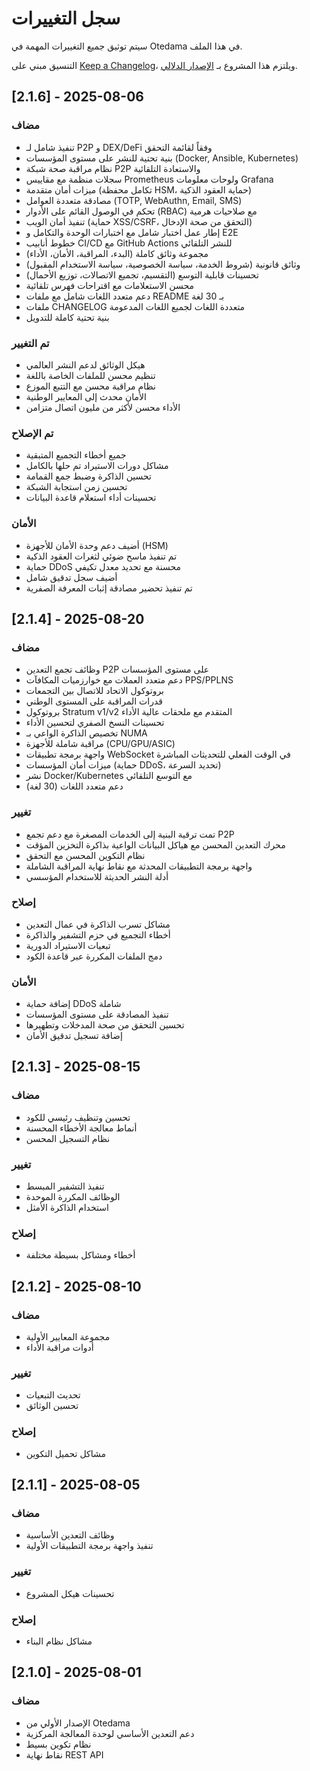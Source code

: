 # سجل التغييرات

سيتم توثيق جميع التغييرات المهمة في Otedama في هذا الملف.

التنسيق مبني على [Keep a Changelog](https://keepachangelog.com/ar/1.0.0/)،
ويلتزم هذا المشروع بـ [الإصدار الدلالي](https://semver.org/lang/ar/).

## [2.1.6] - 2025-08-06

### مضاف
- تنفيذ شامل لـ P2P و DEX/DeFi وفقاً لقائمة التحقق
- بنية تحتية للنشر على مستوى المؤسسات (Docker, Ansible, Kubernetes)
- نظام مراقبة صحة شبكة P2P والاستعادة التلقائية
- سجلات منظمة مع مقاييس Prometheus ولوحات معلومات Grafana
- ميزات أمان متقدمة (تكامل محفظة HSM، حماية العقود الذكية)
- مصادقة متعددة العوامل (TOTP, WebAuthn, Email, SMS)
- تحكم في الوصول القائم على الأدوار (RBAC) مع صلاحيات هرمية
- تنفيذ أمان الويب (حماية XSS/CSRF، التحقق من صحة الإدخال)
- إطار عمل اختبار شامل مع اختبارات الوحدة والتكامل و E2E
- خطوط أنابيب CI/CD مع GitHub Actions للنشر التلقائي
- مجموعة وثائق كاملة (البدء، المراقبة، الأمان، الأداء)
- وثائق قانونية (شروط الخدمة، سياسة الخصوصية، سياسة الاستخدام المقبول)
- تحسينات قابلية التوسع (التقسيم، تجميع الاتصالات، توزيع الأحمال)
- محسن الاستعلامات مع اقتراحات فهرس تلقائية
- دعم متعدد اللغات شامل مع ملفات README بـ 30 لغة
- ملفات CHANGELOG متعددة اللغات لجميع اللغات المدعومة
- بنية تحتية كاملة للتدويل

### تم التغيير
- هيكل الوثائق لدعم النشر العالمي
- تنظيم محسن للملفات الخاصة باللغة
- نظام مراقبة محسن مع التتبع الموزع
- الأمان محدث إلى المعايير الوطنية
- الأداء محسن لأكثر من مليون اتصال متزامن

### تم الإصلاح
- جميع أخطاء التجميع المتبقية
- مشاكل دورات الاستيراد تم حلها بالكامل
- تحسين الذاكرة وضبط جمع القمامة
- تحسين زمن استجابة الشبكة
- تحسينات أداء استعلام قاعدة البيانات

### الأمان
- أضيف دعم وحدة الأمان للأجهزة (HSM)
- تم تنفيذ ماسح ضوئي لثغرات العقود الذكية
- حماية DDoS محسنة مع تحديد معدل تكيفي
- أضيف سجل تدقيق شامل
- تم تنفيذ تحضير مصادقة إثبات المعرفة الصفرية

## [2.1.4] - 2025-08-20

### مضاف
- وظائف تجمع التعدين P2P على مستوى المؤسسات
- دعم متعدد العملات مع خوارزميات المكافآت PPS/PPLNS
- بروتوكول الاتحاد للاتصال بين التجمعات
- قدرات المراقبة على المستوى الوطني
- بروتوكول Stratum v1/v2 المتقدم مع ملحقات عالية الأداء
- تحسينات النسخ الصفري لتحسين الأداء
- تخصيص الذاكرة الواعي بـ NUMA
- مراقبة شاملة للأجهزة (CPU/GPU/ASIC)
- واجهة برمجة تطبيقات WebSocket في الوقت الفعلي للتحديثات المباشرة
- ميزات أمان المؤسسات (حماية DDoS، تحديد السرعة)
- نشر Docker/Kubernetes مع التوسع التلقائي
- دعم متعدد اللغات (30 لغة)

### تغيير
- تمت ترقية البنية إلى الخدمات المصغرة مع دعم تجمع P2P
- محرك التعدين المحسن مع هياكل البيانات الواعية بذاكرة التخزين المؤقت
- نظام التكوين المحسن مع التحقق
- واجهة برمجة التطبيقات المحدثة مع نقاط نهاية المراقبة الشاملة
- أدلة النشر الحديثة للاستخدام المؤسسي

### إصلاح
- مشاكل تسرب الذاكرة في عمال التعدين
- أخطاء التجميع في حزم التشفير والذاكرة
- تبعيات الاستيراد الدورية
- دمج الملفات المكررة عبر قاعدة الكود

### الأمان
- إضافة حماية DDoS شاملة
- تنفيذ المصادقة على مستوى المؤسسات
- تحسين التحقق من صحة المدخلات وتطهيرها
- إضافة تسجيل تدقيق الأمان

## [2.1.3] - 2025-08-15

### مضاف
- تحسين وتنظيف رئيسي للكود
- أنماط معالجة الأخطاء المحسنة
- نظام التسجيل المحسن

### تغيير
- تنفيذ التشفير المبسط
- الوظائف المكررة الموحدة
- استخدام الذاكرة الأمثل

### إصلاح
- أخطاء ومشاكل بسيطة مختلفة

## [2.1.2] - 2025-08-10

### مضاف
- مجموعة المعايير الأولية
- أدوات مراقبة الأداء

### تغيير
- تحديث التبعيات
- تحسين الوثائق

### إصلاح
- مشاكل تحميل التكوين

## [2.1.1] - 2025-08-05

### مضاف
- وظائف التعدين الأساسية
- تنفيذ واجهة برمجة التطبيقات الأولية

### تغيير
- تحسينات هيكل المشروع

### إصلاح
- مشاكل نظام البناء

## [2.1.0] - 2025-08-01

### مضاف
- الإصدار الأولي من Otedama
- دعم التعدين الأساسي لوحدة المعالجة المركزية
- نظام تكوين بسيط
- نقاط نهاية REST API